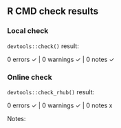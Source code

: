 ## R CMD check results

### Local check
`devtools::check()` result:

  0 errors ✓ | 0 warnings ✓ | 0 notes ✓

### Online check
`devtools::check_rhub()` result:

  0 errors ✓ | 0 warnings ✓ | 0 notes x

Notes:
